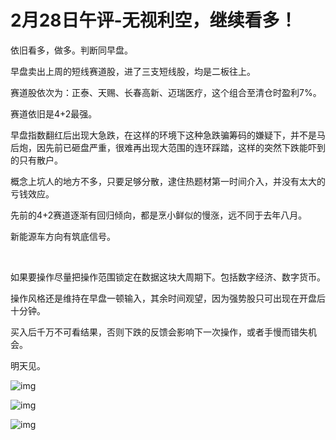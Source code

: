 # 2月28日午评-无视利空，继续看多！


依旧看多​，做多。判断同早盘。



早盘卖出上周的短线赛道股，进了三支短线股，均是二板往上。



赛道股依次为：正泰、天赐、长春高新、迈瑞医疗，这个组合至清仓时盈利7%​。



赛道依旧是4+2最强。



早盘指数翻红后出现大急跌，在这样的环境下这种急跌骗筹码的嫌疑下，并不是马后炮，因​先前已砸盘严重，很难再出现大范围的连环踩踏，这样的突然下跌能吓到的只有散户。



概念上坑人的地方不多，只要足够分散，逮住​热题材第一时间介入，并没有太大的亏钱效应。



先前的4+2赛道逐渐有回归倾向，都是烹小鲜似的慢涨，远不同于去年八月。



新能源车​方向有筑底信号。

​

如果要操作尽量把操作范围锁定在数据这块大周期下。包括数字经济、数字货币。



操作风格还是维持在早盘一顿输入，其余时间观望，因为强势股只可出现在开盘​后十分钟。



买入后千万不可看结果，否则下跌的​反馈会影响下一次操作，或者手慢而错失机会。



明天见。

![img]()

![img]()

![img]()